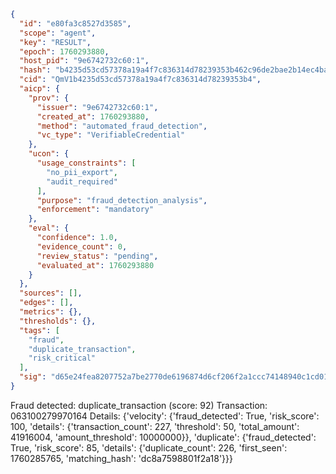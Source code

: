 ```json
{
  "id": "e80fa3c8527d3585",
  "scope": "agent",
  "key": "RESULT",
  "epoch": 1760293880,
  "host_pid": "9e6742732c60:1",
  "hash": "b4235d53cd57378a19a4f7c836314d78239353b462c96de2bae2b14ec4bad73b",
  "cid": "QmV1b4235d53cd57378a19a4f7c836314d78239353b4",
  "aicp": {
    "prov": {
      "issuer": "9e6742732c60:1",
      "created_at": 1760293880,
      "method": "automated_fraud_detection",
      "vc_type": "VerifiableCredential"
    },
    "ucon": {
      "usage_constraints": [
        "no_pii_export",
        "audit_required"
      ],
      "purpose": "fraud_detection_analysis",
      "enforcement": "mandatory"
    },
    "eval": {
      "confidence": 1.0,
      "evidence_count": 0,
      "review_status": "pending",
      "evaluated_at": 1760293880
    }
  },
  "sources": [],
  "edges": [],
  "metrics": {},
  "thresholds": {},
  "tags": [
    "fraud",
    "duplicate_transaction",
    "risk_critical"
  ],
  "sig": "d65e24fea8207752a7be2770de6196874d6cf206f2a1ccc74148940c1cd01554"
}
```

Fraud detected: duplicate_transaction (score: 92)
Transaction: 063100279970164
Details: {'velocity': {'fraud_detected': True, 'risk_score': 100, 'details': {'transaction_count': 227, 'threshold': 50, 'total_amount': 41916004, 'amount_threshold': 10000000}}, 'duplicate': {'fraud_detected': True, 'risk_score': 85, 'details': {'duplicate_count': 226, 'first_seen': 1760285765, 'matching_hash': 'dc8a7598801f2a18'}}}